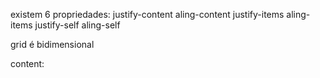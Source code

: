 existem 6 propriedades:
justify-content
aling-content
justify-items
aling-items
justify-self
aling-self

grid é bidimensional

content:
